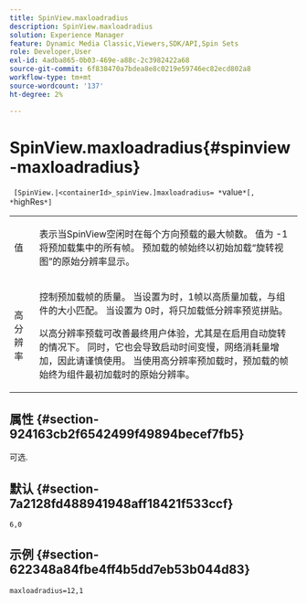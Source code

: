 ```yaml
---
title: SpinView.maxloadradius
description: SpinView.maxloadradius
solution: Experience Manager
feature: Dynamic Media Classic,Viewers,SDK/API,Spin Sets
role: Developer,User
exl-id: 4adba865-0b03-469e-a88c-2c3982422a68
source-git-commit: 6f838470a7bdea8e8c0219e59746ec82ecd802a8
workflow-type: tm+mt
source-wordcount: '137'
ht-degree: 2%

---
```


# SpinView.maxloadradius{#spinview-maxloadradius}

` [SpinView.|<containerId>_spinView.]maxloadradius= *`value`*[, *`highRes`*]`

<table id="table_49FFD1BC53B846F09A6D214BC8C5C3FE"> 
 <tbody> 
  <tr> 
   <td colname="col1"> <p> <span class="codeph"><span class="varname">值</span></span> </p> </td> 
   <td colname="col2"> <p> 表示当SpinView空闲时在每个方向预载的最大帧数。 值为<span class="codeph"> -1</span>将预加载集中的所有帧。 预加载的帧始终以初始加载“旋转视图”的原始分辨率显示。 </p> </td> 
  </tr> 
  <tr> 
   <td colname="col1"> <p><span class="codeph"><span class="varname">高分辨率</span></span> </p> </td> 
   <td colname="col2"> <p> 控制预加载帧的质量。 当设置为<span class="codeph">时，1</span>帧以高质量加载，与组件的大小匹配。 当设置为<span class="codeph"> 0</span>时，将只加载低分辨率预览拼贴。 </p> <p>以高分辨率预载可改善最终用户体验，尤其是在启用自动旋转的情况下。 同时，它也会导致启动时间变慢，网络消耗量增加，因此请谨慎使用。 当使用高分辨率预加载时，预加载的帧始终为组件最初加载时的原始分辨率。 </p> </td> 
  </tr> 
 </tbody> 
</table>

## 属性 {#section-924163cb2f6542499f49894becef7fb5}

可选.

## 默认 {#section-7a2128fd488941948aff18421f533ccf}

`6,0`

## 示例 {#section-622348a84fbe4ff4b5dd7eb53b044d83}

`maxloadradius=12,1`
